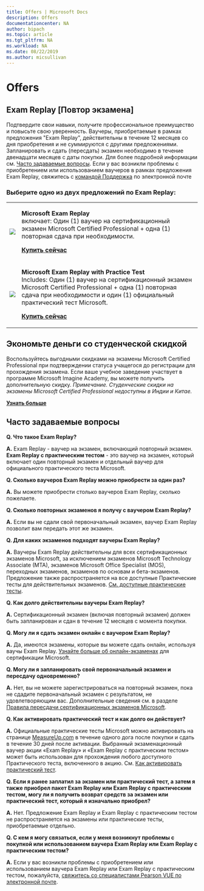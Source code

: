 ```yaml
---
title: Offers | Microsoft Docs
description: Offers 
documentationcenter: NA 
author: bipach
ms.topic: article
ms.tgt_pltfrm: NA
ms.workload: NA
ms.date: 08/22/2019
ms.author: micsullivan
---
```

# Offers

## Exam Replay [Повтор экзамена]

Подтвердите свои навыки, получите профессиональное преимущество и повысьте свою уверенность. Ваучеры, приобретаемые в рамках предложения "Exam Replay", действительны в течение 12 месяцев со дня приобретения и не суммируются с другими предложениями. Запланировать и сдать (пересдать) экзамен необходимо в течение двенадцати месяцев с даты покупки. Для более подробной информации см. [Часто задаваемые вопросы](#frequently-asked-questions). Если у вас возникли проблемы с приобретением или использованием ваучеров в рамках предложения Exam Replay, свяжитесь с [командой Поддержка](mailto:mindhub@pearson.com) по электронной почте

### Выберите одно из двух предложений по Exam Replay:

<div>
    <table border="0">
        <tr>
            <td>
                <img src="images/exam-replay-thumbnail.png">
            </td>
            <td>                
                <p><strong>Microsoft Exam Replay</strong><br/>включает: Один (1) ваучер на сертификационный экзамен Microsoft Certified Professional + одна (1) повторная сдача при необходимости.</p>
                <p><a href="https://us.mindhub.com/p/Microsoft-Exam-Replay?utm_source=msftmarketing&utm_medium=msft_offers&utm_campaign=ExamReplayFY20&utm_term=ERFY20&utm_content=weblink3"><strong>Купить сейчас</strong></a></p>
            </td>
        </tr>
        <tr>
            <td>
                <img src="images/exam-replay-with-practice-test-thumbnail.png">
            </td>
            <td>
               <p><strong>Microsoft Exam Replay with Practice Test</strong><br/>Includes: Один (1) ваучер на сертификационный экзамен Microsoft Certified Professional + одна (1) повторная сдача при необходимости и один (1) официальный практический тест Microsoft.</p>
               <p><a href="https://us.mindhub.com/p/Microsoft-Exam-Replay-PT?utm_source=msftmarketing&utm_medium=msft_offers&utm_campaign=ExamReplayFY20&utm_term=ERFY20&utm_content=weblink"><strong>Купить сейчас</strong></a></p>
            </td>
        </tr>
    </table>
</div>


## Экономьте деньги со студенческой скидкой
Воспользуйтесь выгодными скидками на экзамены Microsoft Certified Professional при подтверждении статуса учащегося до регистрации для прохождения экзамена. Если ваше учебное заведение участвует в программе Microsoft Imagine Academy, вы можете получить дополнительную скидку. *Примечание. Студенческие скидки на экзамены Microsoft Certified Professional недоступны в Индии и Китае.*

[**Узнать больше**](/learn/certifications/certification-exam-policies)

## <a name="frequently-asked-questions"></a>Часто задаваемые вопросы

**Q. Что такое Exam Replay?**

**A.** Exam Replay - ваучер на экзамен, включающий повторный экзамен. **Exam Replay с практическим тестом** - это ваучер на экзамен, который включает один повторный экзамен и отдельный ваучер для официального практического теста Microsoft.

**Q. Сколько ваучеров Exam Replay можно приобрести за один раз?**

**A.** Вы можете приобрести столько ваучеров Exam Replay, сколько пожелаете.

**Q. Сколько повторных экзаменов я получу с ваучером Exam Replay?**

**A.** Если вы не сдали свой первоначальный экзамен, ваучер Exam Replay позволит вам передать этот же экзамен.

**Q. Для каких экзаменов подходят ваучеры Exam Replay?**

**A.** Ваучеры Exam Replay действительны для всех сертификационных экзаменов Microsoft, за исключением экзаменов Microsoft Technology Associate (MTA), экзаменов Microsoft Office Specialist (MOS), переходных экзаменов, экзаменов по основам и бета-экзаменов. Предложение также распространяется на все доступные Практические тесты для действительных экзаменов. [См. доступные практические тесты](https://us.mindhub.com/microsoft-practice-tests).

**Q. Как долго действительны ваучеры Exam Replay?**

**A.** Сертификационный экзамен (включая повторный экзамен) должен быть запланирован и сдан в течение 12 месяцев с момента покупки.

**Q. Могу ли я сдать экзамен онлайн с ваучером Exam Replay?**

**A.** Да, имеются экзамены, которые вы можете сдать онлайн, используя ваучы Exam Replay. [Узнайте больше об онлайн-экзаменах](/learn/certifications/online-exams) для сертификации Microsoft.

**Q. Могу ли я запланировать свой первоначальный экзамен и пересдачу одновременно?**

**A.** Нет, вы не можете зарегистрироваться на повторный экзамен, пока не сдадите первоначальный экзамен с результатом, не удовлетворяющим вас. Дополнительные сведения см. в разделе [Правила пересдачи сертификационных экзаменов Microsoft](/learn/certifications/certification-exam-policies#exam-retake-policy).

**Q. Как активировать практический тест и как долго он действует?**

**A.** Официальные практические тесты Microsoft можно активировать на странице [MeasureUp.com](https://www.measureup.com/) в течение одного дога после покупки и сдать в течение 30 дней после активации. Выбранный экзаменационный ваучер акции «Exam Replay» и «Exam Replay с практическим тестом» может быть использован для прохождения любого доступного Практического теста, включенного в акцию. См. [Как активировать практический тест](https://home.pearsonvue.com/microsoft/practicetests).

**Q. Если я ранее заплатил за экзамен или практический тест, а затем я также приобрел пакет Exam Replay или Exam Replay с практическим тестом, могу ли я получить возврат средств за экзамен или практический тест, который я изначально приобрел?**

**A.** Нет. Предложение Exam Replay и Exam Replay с практическим тестом не распространяется на экзамены или практические тесты, приобретаемые отдельно.

**Q. С кем я могу связаться, если у меня возникнут проблемы с покупкой или использованием ваучера Exam Replay или Exam Replay с практическим тестом?**

**A.** Если у вас возникли проблемы с приобретением или использованием ваучера Exam Replay или Exam Replay с практическим тестом, пожалуйста, [свяжитесь со специалистами Pearson VUE по электронной почте](mailto:mindhub@pearson.com).



